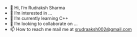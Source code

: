 - 👋 Hi, I’m Rudraksh Sharma
- 👀 I’m interested in ...
- 🌱 I’m currently learning C++
- 💞️ I’m looking to collaborate on ...
- 📫 How to reach me mail me at srudraaksh002@gmail.com

<!---
michaelScarn02/michaelScarn02 is a ✨ special ✨ repository because its `README.md` (this file) appears on your GitHub profile.
You can click the Preview link to take a look at your changes.
--->
